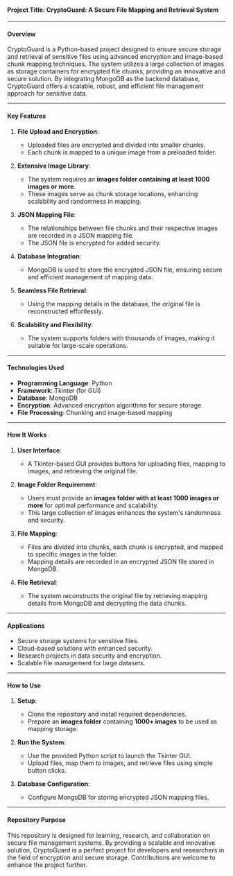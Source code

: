#### Project Title: **CryptoGuard: A Secure File Mapping and Retrieval System**

---

#### Overview
CryptoGuard is a Python-based project designed to ensure secure storage and retrieval of sensitive files using advanced encryption and image-based chunk mapping techniques. The system utilizes a large collection of images as storage containers for encrypted file chunks, providing an innovative and secure solution. By integrating MongoDB as the backend database, CryptoGuard offers a scalable, robust, and efficient file management approach for sensitive data.

---

#### Key Features
1. **File Upload and Encryption**:  
   - Uploaded files are encrypted and divided into smaller chunks.  
   - Each chunk is mapped to a unique image from a preloaded folder.  

2. **Extensive Image Library**:  
   - The system requires an **images folder containing at least 1000 images or more**.  
   - These images serve as chunk storage locations, enhancing scalability and randomness in mapping.

3. **JSON Mapping File**:  
   - The relationships between file chunks and their respective images are recorded in a JSON mapping file.  
   - The JSON file is encrypted for added security.

4. **Database Integration**:  
   - MongoDB is used to store the encrypted JSON file, ensuring secure and efficient management of mapping data.

5. **Seamless File Retrieval**:  
   - Using the mapping details in the database, the original file is reconstructed effortlessly.

6. **Scalability and Flexibility**:  
   - The system supports folders with thousands of images, making it suitable for large-scale operations.

---

#### Technologies Used
- **Programming Language**: Python  
- **Framework**: Tkinter (for GUI)  
- **Database**: MongoDB  
- **Encryption**: Advanced encryption algorithms for secure storage  
- **File Processing**: Chunking and image-based mapping

---

#### How It Works
1. **User Interface**:  
   - A Tkinter-based GUI provides buttons for uploading files, mapping to images, and retrieving the original file.

2. **Image Folder Requirement**:  
   - Users must provide an **images folder with at least 1000 images or more** for optimal performance and scalability.  
   - This large collection of images enhances the system's randomness and security.

3. **File Mapping**:  
   - Files are divided into chunks, each chunk is encrypted, and mapped to specific images in the folder.  
   - Mapping details are recorded in an encrypted JSON file stored in MongoDB.

4. **File Retrieval**:  
   - The system reconstructs the original file by retrieving mapping details from MongoDB and decrypting the data chunks.

---

#### Applications
- Secure storage systems for sensitive files.  
- Cloud-based solutions with enhanced security.  
- Research projects in data security and encryption.  
- Scalable file management for large datasets.  

---

#### How to Use
1. **Setup**:
   - Clone the repository and install required dependencies.  
   - Prepare an **images folder** containing **1000+ images** to be used as mapping storage.

2. **Run the System**:
   - Use the provided Python script to launch the Tkinter GUI.  
   - Upload files, map them to images, and retrieve files using simple button clicks.

3. **Database Configuration**:
   - Configure MongoDB for storing encrypted JSON mapping files.  

---

#### Repository Purpose
This repository is designed for learning, research, and collaboration on secure file management systems. By providing a scalable and innovative solution, CryptoGuard is a perfect project for developers and researchers in the field of encryption and secure storage. Contributions are welcome to enhance the project further.
